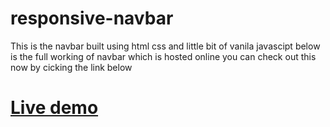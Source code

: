 # responsive-navbar
This is the navbar built using html css and little bit of vanila javascipt
below is the full working of navbar which is hosted online 
you can check out this now by cicking the link below

# [Live demo](https://responsive-navbaar.netlify.app/)
